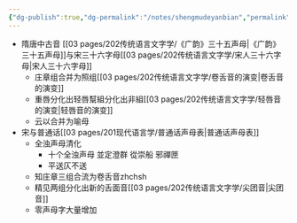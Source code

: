 ```yaml
---
{"dg-publish":true,"dg-permalink":"/notes/shengmudeyanbian","permalink":"/notes/shengmudeyanbian/","tags":["语言学"],"created":"2024-11-30T20:50:58.772+08:00","updated":"2025-03-02T19:58:58.767+08:00"}
---
```


- 隋唐中古音 [[03 pages/202传统语言文字学/《广韵》三十五声母\|《广韵》三十五声母]]与宋三十六字母[[03 pages/202传统语言文字学/宋人三十六字母\|宋人三十六字母]]
	- 庄章组合并为照组[[03 pages/202传统语言文字学/卷舌音的演变\|卷舌音的演变]]
	- 重唇分化出轻唇幫組分化出非組[[03 pages/202传统语言文字学/轻唇音的演变\|轻唇音的演变]]
	- 云以合并为喻母
- 宋与普通话[[03 pages/201现代语言学/普通话声母表\|普通话声母表]]
	- 全浊声母清化
		- 十个全浊声母 並定澄群 從崇船 邪禪匣
		- 平送仄不送
	- 知庄章三组合流为卷舌音zhchsh
	- 精见两组分化出新的舌面音[[03 pages/202传统语言文字学/尖团音\|尖团音]]
	- 零声母字大量增加